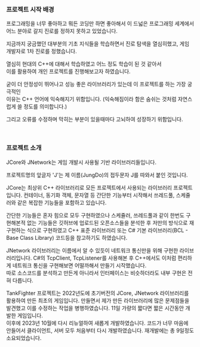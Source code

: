 ### 프로젝트 시작 배경

프로그래밍을 너무 좋아하고 뭐든 코딩만 하면 좋아해서 이 드넓은 프로그래밍 세계에서  
어느 분야로 갈지 진로를 정하지 못하고 있었습니다.

지금까지 궁금했던 대부분의 기초 지식들을 학습하면서 진로 탐색을 열심히했고, 게임 개발자로 1차 진로를 정했습니다.

열심히 현대의 C++에 대해서 학습하였고 어느 정도 학습이 된 것 같아서  
이를 활용하여 개인 프로젝트를 진행해보고자 하였습니다.

굳이 더 안정성이 뛰어나고 성능 좋은 라이브러리가 있는데 이 프로젝트를 하는 가장 궁극적인  
이유는 C++ 언어에 익숙해지기 위함입니다. (익숙해짐이라 함은 숨쉬는 것처럼 자연스럽게 쓸 정도를 의미합니다.)  

그리고 오류를 수정하며 막히는 부분이 있을때마다 고뇌하여 성장하기 위함입니다.  

<br>

### 프로젝트 소개
  
JCore와 JNetwork는 게임 개발시 사용될 기반 라이브러리들입니다.  

프로젝트명의 앞글자 'J'는 제 이름(JungDo)의 접두문자 J를 따와서 붙인 것입니다.
  
JCore는 최상위 C++ 라이브러리로 모든 프로젝트에서 사용되는 라이브러리 프로젝트입니다. 컨테이너, 동기화 객체, 문자열 등 간단한 기능부터 시작해서 쓰레드풀, 스케쥴러와 같은 복잡한 기능들을 포함하고 있습니다.  
  
간단한 기능들은 혼자 힘으로 모두 구현하였으나
스케쥴러, 쓰레드풀과 같이 한번도 구현해본적 없는 기능들은 깃허브에 업로드된 오픈소스들을 분석한 후 저만의 방식으로 재구현하는 식으로 구현하였고 C++ 표준 라이브러리 또는 C# 기본 라이브러리(BCL - Base Class Library) 코드등을 참고하기도 하였습니다.
  
JNetwork 라이브러리는 이름에서 알 수 있듯이 네트워크 통신만을 위해 구현한 라이브러리입니다.
C#의 TcpClient, TcpListener를 사용해본 후 C++에서도 이처럼 편리하게 네트워크 통신을 구현해보면 어떨까해서 만들기 시작했습니다.  
따로 소스코드를 분석하고 만든게 아니라서 인터페이스는 비슷하더라도 내부 구현은 전혀 다릅니다.
  
TankFighter 프로젝트는 2022년도에 초기버전의 JCore, JNetwork 라이브러리를 활용하여 만든 최초의 게임입니다.
만들면서 제가 만든 라이브러리에 많은 문제점들을 발견했고 이를 수정하는 작업을 병행하였습니다.
11일 가량의 짧다면 짧은 시간동안 개발한 게임입니다.  
이후에 2023년 10월에 다시 리뉴얼하여 새롭게 개발하였습니다. 코드가 너무 마음에 안들어서 클라이언트, 서버 모두 처음부터 다시 개발하였습니다. 재개발에는 총 9일정도 소요되었습니다.


